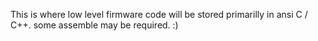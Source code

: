 This is where low level firmware code will be stored primarilly in ansi C / C++. some assemble may be required. :)
